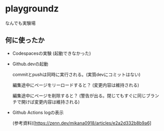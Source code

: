 # playgroundz
なんでも実験場

## 何に使ったか

- Codespacesの実験 (起動できなかった)

- Github.devの起動 

  commitとpushは同時に実行される。(実質devにコミットはない)

  編集途中にページをリーロードすると？ (変更内容は維持される)
  
  編集途中にページを削除すると？ (警告が出る。閉じてもすぐに同じブランチで開けば変更内容は維持される)

- Github Actions logの表示
   
  (参考資料)[https://zenn.dev/mikana0918/articles/e2a2d332b8b9a6]
